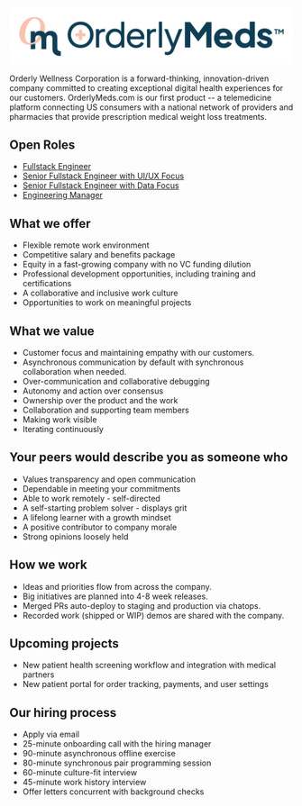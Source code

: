 ![OrderlyMeds Logo](./images/om_horizontal.png)

Orderly Wellness Corporation is a forward-thinking,
innovation-driven company committed to creating exceptional digital health experiences for our customers.
OrderlyMeds.com is our first product --
a telemedicine platform connecting US consumers
with a national network of providers and pharmacies
that provide prescription medical weight loss treatments.


## Open Roles

- [Fullstack Engineer](./roles/fullstack_engineer.md)
- [Senior Fullstack Engineer with UI/UX Focus](./roles/senior_fullstack_ui_ux.md)
- [Senior Fullstack Engineer with Data Focus](./roles/senior_fullstack_data.md)
- [Engineering Manager](./roles/engineering_manager.md)

## What we offer

- Flexible remote work environment
- Competitive salary and benefits package
- Equity in a fast-growing company with no VC funding dilution
- Professional development opportunities, including training and certifications
- A collaborative and inclusive work culture
- Opportunities to work on meaningful projects

## What we value

- Customer focus and maintaining empathy with our customers.
- Asynchronous communication by default with synchronous collaboration when needed.
- Over-communication and collaborative debugging
- Autonomy and action over consensus
- Ownership over the product and the work
- Collaboration and supporting team members
- Making work visible
- Iterating continuously

## Your peers would describe you as someone who

- Values transparency and open communication
- Dependable in meeting your commitments
- Able to work remotely - self-directed
- A self-starting problem solver - displays grit
- A lifelong learner with a growth mindset
- A positive contributor to company morale
- Strong opinions loosely held

## How we work

- Ideas and priorities flow from across the company.
- Big initiatives are planned into 4-8 week releases.
- Merged PRs auto-deploy to staging and production via chatops.
- Recorded work (shipped or WIP) demos are shared with the company.

## Upcoming projects

- New patient health screening workflow and integration with medical partners
- New patient portal for order tracking, payments, and user settings


## Our hiring process

- Apply via email
- 25-minute onboarding call with the hiring manager
- 90-minute asynchronous offline exercise
- 80-minute synchronous pair programming session
- 60-minute culture-fit interview
- 45-minute work history interview
- Offer letters concurrent with background checks
